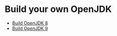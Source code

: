 # Build your own OpenJDK

* [Build OpenJDK 8](build_openjdk_8.md)
* [Build OpenJDK 9](build_openjdk_9.md)
